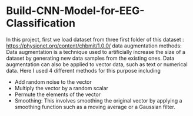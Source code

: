 # Build-CNN-Model-for-EEG-Classification
In this project, first we load dataset from three first folder of this dataset : https://physionet.org/content/chbmit/1.0.0/
data augmentation methods:
Data augmentation is a technique used to artificially increase the size of a dataset by generating new data samples from the existing ones.
Data augmentation can also be applied to vector data, such as text or numerical data. Here I used 4 different methods for this purpose including 
* Add random noise to the vector
* Multiply the vector by a random scalar
* Permute the elements of the vector
* Smoothing: This involves smoothing the original vector by applying a smoothing function such as a moving average or a Gaussian filter.
